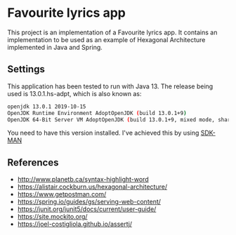 # Favourite lyrics app

This project is an implementation of a Favourite lyrics app.
It contains an implementation to be used as an example of Hexagonal Architecture implemented in Java and Spring.

## Settings

This application has been tested to run with Java 13. The release being used is 13.0.1.hs-adpt, which is also known as:

```bash
openjdk 13.0.1 2019-10-15
OpenJDK Runtime Environment AdoptOpenJDK (build 13.0.1+9)
OpenJDK 64-Bit Server VM AdoptOpenJDK (build 13.0.1+9, mixed mode, sharing)
``` 

You need to have this version installed.
I've achieved this by using [SDK-MAN](https://sdkman.io/)

## References

-   http://www.planetb.ca/syntax-highlight-word
-   https://alistair.cockburn.us/hexagonal-architecture/
-   https://www.getpostman.com/
-   https://spring.io/guides/gs/serving-web-content/
-   https://junit.org/junit5/docs/current/user-guide/
-   https://site.mockito.org/
-   https://joel-costigliola.github.io/assertj/